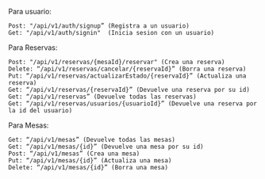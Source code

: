 Para usuario:

    Post: "/api/v1/auth/signup”	(Registra a un usuario)
	Get: "/api/v1/auth/signin"	(Inicia sesion con un usuario)


Para Reservas:

	Post: "/api/v1/reservas/{mesaId}/reservar" (Crea una reserva)
	Delete: “/api/v1/reservas/cancelar/{reservaId}” (Borra una reserva)
	Put: “/api/v1/reservas/actualizarEstado/{reservaId}” (Actualiza una reserva)
	Get: “/api/v1/reservas/{reservaId}” (Devuelve una reserva por su id)
	Get: “/api/v1/reservas” (Devuelve todas las reservas)
	Get: “/api/v1/reservas/usuarios/{usuarioId}” (Devuelve una reserva por la id del usuario)

Para Mesas:

	Get: “/api/v1/mesas” (Devuelve todas las mesas)
	Get: “/api/v1/mesas/{id}” (Devuelve una mesa por su id)
	Post: “/api/v1/mesas” (Crea una mesa)
	Put: “/api/v1/mesas/{id}” (Actualiza una mesa)
	Delete: “/api/v1/mesas/{id}” (Borra una mesa)
